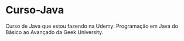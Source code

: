 # Curso-Java
Curso de Java que estou fazendo na Udemy: Programação em Java do Básico ao Avançado da Geek University.
